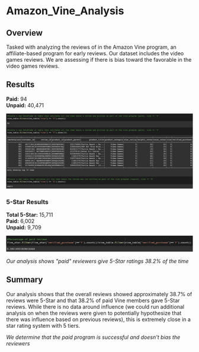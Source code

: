 # Amazon_Vine_Analysis

## Overview

Tasked with analyzing the reviews of in the Amazon Vine program, an affiliate-based program for early reviews. Our dataset includes the video games reviews.  We are assessing if there is bias toward the favorable in the video games reviews.  

## Results

**Paid:**  94 <br>
**Unpaid:** 40,471

![Alt Text](https://github.com/Goddard310/Amazon_Vine_Analysis/blob/main/Resources/VinePaidUnpaid.png)

### 5-Star Results

**Total 5-Star:**  15,711 <br>
**Paid:**  6,002 <br>
**Unpaid:** 9,709

![Alt Text](https://github.com/Goddard310/Amazon_Vine_Analysis/blob/main/Resources/Paid5Star.png)

*Our analysis shows "paid" reviewers give 5-Star ratings 38.2% of the time*

## Summary

Our analysis shows that the overall reviews showed approximately 38.7% of reviews were 5-Star and that 38.2% of paid Vine members gave 5-Star reviews.  While there is no data around influence (we could run additional analysis on when the reviews were given to potentially hypothesize that there was influence based on previous reviews), this is extremely close in a star rating system with 5 tiers.

*We determine that the paid program is successful and doesn't bias the reviewers*
